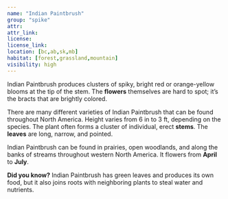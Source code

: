 ```yaml
--- 
name: "Indian Paintbrush"
group: "spike"
attr: 
attr_link: 
license: 
license_link: 
location: [bc,ab,sk,mb]
habitat: [forest,grassland,mountain]
visibility: high 
---
```

Indian Paintbrush produces clusters of spiky, bright red or orange-yellow blooms at the tip of the stem. The **flowers** themselves are hard to spot; it’s the bracts that are brightly colored. 

There are many different varieties of Indian Paintbrush that can be found throughout North America. Height varies from 6 in to 3 ft, depending on the species. The plant often forms a cluster of individual, erect **stems**. The **leaves** are long, narrow, and pointed.

Indian Paintbrush can be found in prairies, open woodlands, and along the banks of streams throughout western North America. It flowers from **April** to **July**.

**Did you know?** Indian Paintbrush has green leaves and produces its own food, but it also joins roots with neighboring plants to steal water and nutrients. 
